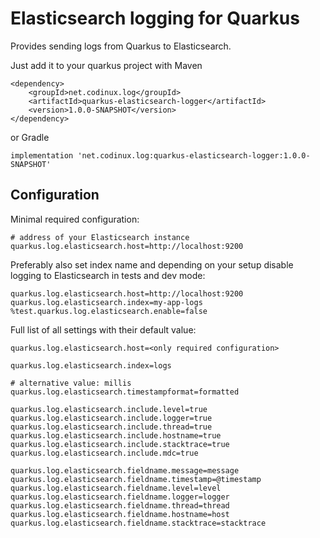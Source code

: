 # Elasticsearch logging for Quarkus

Provides sending logs from Quarkus to Elasticsearch.

Just add it to your quarkus project with Maven

```
<dependency>
    <groupId>net.codinux.log</groupId>
    <artifactId>quarkus-elasticsearch-logger</artifactId>
    <version>1.0.0-SNAPSHOT</version>
</dependency>
```

or Gradle

```
implementation 'net.codinux.log:quarkus-elasticsearch-logger:1.0.0-SNAPSHOT'
```

## Configuration

Minimal required configuration:
```
# address of your Elasticsearch instance
quarkus.log.elasticsearch.host=http://localhost:9200
```

Preferably also set index name and depending on your setup disable logging to Elasticsearch in tests and dev mode:
```
quarkus.log.elasticsearch.host=http://localhost:9200
quarkus.log.elasticsearch.index=my-app-logs
%test.quarkus.log.elasticsearch.enable=false
```

Full list of all settings with their default value:
```
quarkus.log.elasticsearch.host=<only required configuration>

quarkus.log.elasticsearch.index=logs

# alternative value: millis
quarkus.log.elasticsearch.timestampformat=formatted

quarkus.log.elasticsearch.include.level=true
quarkus.log.elasticsearch.include.logger=true
quarkus.log.elasticsearch.include.thread=true
quarkus.log.elasticsearch.include.hostname=true
quarkus.log.elasticsearch.include.stacktrace=true
quarkus.log.elasticsearch.include.mdc=true

quarkus.log.elasticsearch.fieldname.message=message
quarkus.log.elasticsearch.fieldname.timestamp=@timestamp
quarkus.log.elasticsearch.fieldname.level=level
quarkus.log.elasticsearch.fieldname.logger=logger
quarkus.log.elasticsearch.fieldname.thread=thread
quarkus.log.elasticsearch.fieldname.hostname=host
quarkus.log.elasticsearch.fieldname.stacktrace=stacktrace
```
